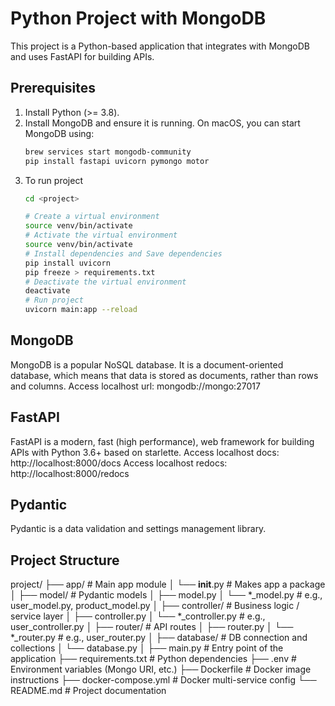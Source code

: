 # Python Project with MongoDB

This project is a Python-based application that integrates with MongoDB and uses FastAPI for building APIs.

## Prerequisites
1. Install Python (>= 3.8).
2. Install MongoDB and ensure it is running. On macOS, you can start MongoDB using:
   ```bash
   brew services start mongodb-community
   pip install fastapi uvicorn pymongo motor
3. To run project
   ```bash
   cd <project>
   
   # Create a virtual environment
   source venv/bin/activate
   # Activate the virtual environment
   source venv/bin/activate
   # Install dependencies and Save dependencies
   pip install uvicorn
   pip freeze > requirements.txt
   # Deactivate the virtual environment
   deactivate   
   # Run project
   uvicorn main:app --reload

## MongoDB
MongoDB is a popular NoSQL database. It is a document-oriented database, which means that data is stored as documents, rather than rows and columns.
Access localhost url: mongodb://mongo:27017

## FastAPI
FastAPI is a modern, fast (high performance), web framework for building APIs with Python 3.6+ based on starlette.
Access localhost docs: http://localhost:8000/docs
Access localhost redocs: http://localhost:8000/redocs

## Pydantic
Pydantic is a data validation and settings management library.

## Project Structure
project/
├── app/                        # Main app module
│   └── __init__.py             # Makes app a package
│
├── model/                      # Pydantic models
│   ├── model.py
│   └── *_model.py              # e.g., user_model.py, product_model.py
│
├── controller/                 # Business logic / service layer
│   ├── controller.py
│   └── *_controller.py         # e.g., user_controller.py
│
├── router/                     # API routes
│   ├── router.py
│   └── *_router.py             # e.g., user_router.py
│
├── database/                   # DB connection and collections
│   └── database.py
│
├── main.py                     # Entry point of the application
├── requirements.txt            # Python dependencies
├── .env                        # Environment variables (Mongo URI, etc.)
├── Dockerfile                  # Docker image instructions
├── docker-compose.yml          # Docker multi-service config
└── README.md                   # Project documentation


